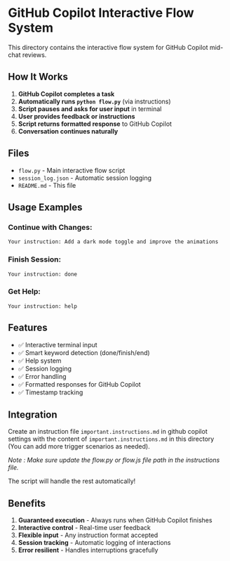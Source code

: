 # GitHub Copilot Interactive Flow System

This directory contains the interactive flow system for GitHub Copilot mid-chat reviews.

## How It Works

1. **GitHub Copilot completes a task**
2. **Automatically runs `python flow.py`** (via instructions)
3. **Script pauses and asks for user input** in terminal
4. **User provides feedback or instructions**
5. **Script returns formatted response** to GitHub Copilot
6. **Conversation continues naturally**

## Files

- `flow.py` - Main interactive flow script
- `session_log.json` - Automatic session logging
- `README.md` - This file

## Usage Examples

### Continue with Changes:
```
Your instruction: Add a dark mode toggle and improve the animations
```

### Finish Session:
```
Your instruction: done
```

### Get Help:
```
Your instruction: help
```

## Features

- ✅ Interactive terminal input
- ✅ Smart keyword detection (done/finish/end)
- ✅ Help system
- ✅ Session logging
- ✅ Error handling
- ✅ Formatted responses for GitHub Copilot
- ✅ Timestamp tracking

## Integration

Create an instruction file `important.instructions.md` in github copilot settings with the content of `important.instructions.md` in this directory (You can add more trigger scenarios as needed).

*Note : Make sure update the flow.py or flow.js file path in the instructions file.*

The script will handle the rest automatically!

## Benefits

1. **Guaranteed execution** - Always runs when GitHub Copilot finishes
2. **Interactive control** - Real-time user feedback
3. **Flexible input** - Any instruction format accepted
4. **Session tracking** - Automatic logging of interactions
5. **Error resilient** - Handles interruptions gracefully
